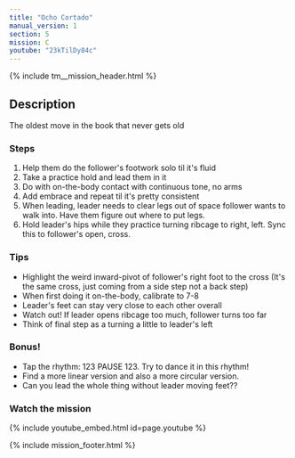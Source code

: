 ```yaml
---
title: "Ocho Cortado"
manual_version: 1
section: 5
mission: C
youtube: "23kTilDy84c"
---
```


{% include tm__mission_header.html %}

## Description

The oldest move in the book that never gets old

### Steps

1. Help them do the follower's footwork solo til it's fluid
2. Take a practice hold and lead them in it
3. Do with on-the-body contact with continuous tone, no arms
4. Add embrace and repeat til it's pretty consistent
5. When leading, leader needs to clear legs out of space follower  wants to walk into. Have them figure out where to put legs.
6. Hold leader's hips while they practice turning ribcage to right, left. Sync this to follower's open, cross.

### Tips

* Highlight the weird inward-pivot of follower's right foot to the cross (It's the same cross, just coming from a side step not a back step)
* When first doing it on-the-body, calibrate to 7-8
* Leader's feet can stay very close to each other overall
* Watch out! If leader opens ribcage too much, follower turns too far
* Think of final step as a turning a little to leader's left

### Bonus!

* Tap the rhythm: 123 PAUSE 123. Try to dance it in this rhythm!
* Find a more linear version and also a more circular version.
* Can you lead the whole thing without leader moving feet??

### Watch the mission

{% include youtube_embed.html id=page.youtube %}

{% include mission_footer.html %}
